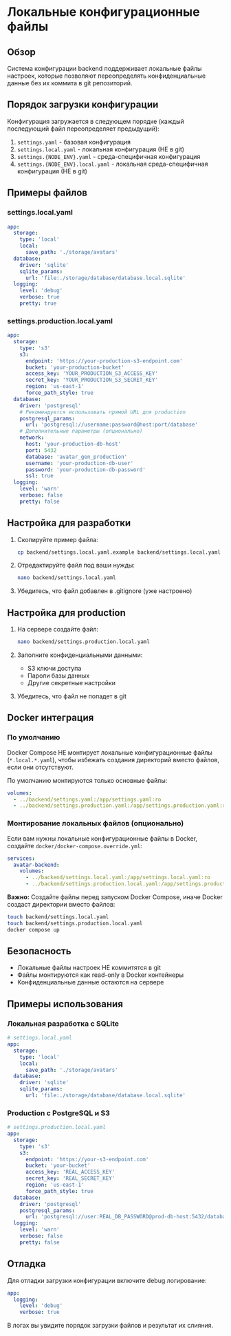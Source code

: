 # Локальные конфигурационные файлы

## Обзор

Система конфигурации backend поддерживает локальные файлы настроек, которые позволяют переопределять конфиденциальные данные без их коммита в git репозиторий.

## Порядок загрузки конфигурации

Конфигурация загружается в следующем порядке (каждый последующий файл переопределяет предыдущий):

1. `settings.yaml` - базовая конфигурация
2. `settings.local.yaml` - локальная конфигурация (НЕ в git)
3. `settings.{NODE_ENV}.yaml` - среда-специфичная конфигурация
4. `settings.{NODE_ENV}.local.yaml` - локальная среда-специфичная конфигурация (НЕ в git)

## Примеры файлов

### settings.local.yaml

```yaml
app:
  storage:
    type: 'local'
    local:
      save_path: './storage/avatars'
  database:
    driver: 'sqlite'
    sqlite_params:
      url: 'file:./storage/database/database.local.sqlite'
  logging:
    level: 'debug'
    verbose: true
    pretty: true
```

### settings.production.local.yaml

```yaml
app:
  storage:
    type: 's3'
    s3:
      endpoint: 'https://your-production-s3-endpoint.com'
      bucket: 'your-production-bucket'
      access_key: 'YOUR_PRODUCTION_S3_ACCESS_KEY'
      secret_key: 'YOUR_PRODUCTION_S3_SECRET_KEY'
      region: 'us-east-1'
      force_path_style: true
  database:
    driver: 'postgresql'
    # Рекомендуется использовать прямой URL для production
    postgresql_params:
      url: 'postgresql://username:password@host:port/database'
    # Дополнительные параметры (опционально)
    network:
      host: 'your-production-db-host'
      port: 5432
      database: 'avatar_gen_production'
      username: 'your-production-db-user'
      password: 'your-production-db-password'
      ssl: true
  logging:
    level: 'warn'
    verbose: false
    pretty: false
```

## Настройка для разработки

1. Скопируйте пример файла:
   ```bash
   cp backend/settings.local.yaml.example backend/settings.local.yaml
   ```

2. Отредактируйте файл под ваши нужды:
   ```bash
   nano backend/settings.local.yaml
   ```

3. Убедитесь, что файл добавлен в .gitignore (уже настроено)

## Настройка для production

1. На сервере создайте файл:
   ```bash
   nano backend/settings.production.local.yaml
   ```

2. Заполните конфиденциальными данными:
   - S3 ключи доступа
   - Пароли базы данных
   - Другие секретные настройки

3. Убедитесь, что файл не попадет в git

## Docker интеграция

### По умолчанию

Docker Compose НЕ монтирует локальные конфигурационные файлы (`*.local.*.yaml`), чтобы избежать создания директорий вместо файлов, если они отсутствуют.

По умолчанию монтируются только основные файлы:

```yaml
volumes:
  - ../backend/settings.yaml:/app/settings.yaml:ro
  - ../backend/settings.production.yaml:/app/settings.production.yaml:ro
```

### Монтирование локальных файлов (опционально)

Если вам нужны локальные конфигурационные файлы в Docker, создайте `docker/docker-compose.override.yml`:

```yaml
services:
  avatar-backend:
    volumes:
      - ../backend/settings.local.yaml:/app/settings.local.yaml:ro
      - ../backend/settings.production.local.yaml:/app/settings.production.local.yaml:ro
```

**Важно:** Создайте файлы перед запуском Docker Compose, иначе Docker создаст директории вместо файлов:

```bash
touch backend/settings.local.yaml
touch backend/settings.production.local.yaml
docker compose up
```

## Безопасность

- Локальные файлы настроек НЕ коммитятся в git
- Файлы монтируются как read-only в Docker контейнеры
- Конфиденциальные данные остаются на сервере

## Примеры использования

### Локальная разработка с SQLite

```yaml
# settings.local.yaml
app:
  storage:
    type: 'local'
    local:
      save_path: './storage/avatars'
  database:
    driver: 'sqlite'
    sqlite_params:
      url: 'file:./storage/database/database.local.sqlite'
```

### Production с PostgreSQL и S3

```yaml
# settings.production.local.yaml
app:
  storage:
    type: 's3'
    s3:
      endpoint: 'https://your-s3-endpoint.com'
      bucket: 'your-bucket'
      access_key: 'REAL_ACCESS_KEY'
      secret_key: 'REAL_SECRET_KEY'
      region: 'us-east-1'
      force_path_style: true
  database:
    driver: 'postgresql'
    postgresql_params:
      url: 'postgresql://user:REAL_DB_PASSWORD@prod-db-host:5432/database'
  logging:
    level: 'warn'
    verbose: false
    pretty: false
```

## Отладка

Для отладки загрузки конфигурации включите debug логирование:

```yaml
app:
  logging:
    level: 'debug'
    verbose: true
```

В логах вы увидите порядок загрузки файлов и результат их слияния.
